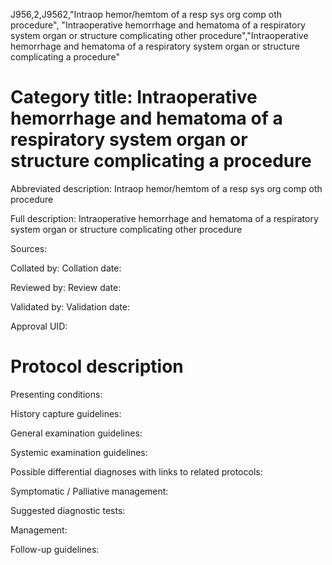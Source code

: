 J956,2,J9562,"Intraop hemor/hemtom of a resp sys org comp oth procedure", "Intraoperative hemorrhage and hematoma of a respiratory system organ or structure complicating other procedure","Intraoperative hemorrhage and hematoma of a respiratory system organ or structure complicating a procedure"
# Category title: Intraoperative hemorrhage and hematoma of a respiratory system organ or structure complicating a procedure

Abbreviated description: Intraop hemor/hemtom of a resp sys org comp oth procedure

Full description: Intraoperative hemorrhage and hematoma of a respiratory system organ or structure complicating other procedure

Sources:

Collated by:
Collation date:

Reviewed by:
Review date:

Validated by:
Validation date:

Approval UID:

# Protocol description

Presenting conditions:

History capture guidelines:

General examination guidelines:

Systemic examination guidelines:

Possible differential diagnoses with links to related protocols:

Symptomatic / Palliative management:

Suggested diagnostic tests:

Management:

Follow-up guidelines:

